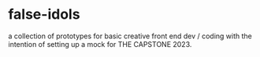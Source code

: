 # false-idols
a collection of prototypes for basic creative front end dev / coding with the intention of setting up a mock for THE CAPSTONE 2023. 


